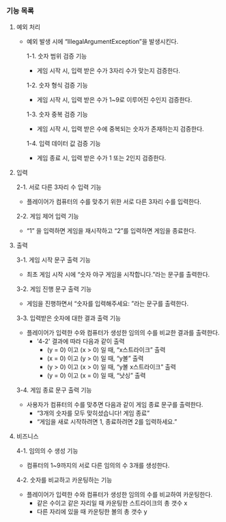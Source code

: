 ### 기능 목록

1. 예외 처리
    - 예외 발생 시에 “IllegalArgumentException”을 발생시킨다.

      1-1. 숫자 범위 검증 기능

        - 게임 시작 시, 입력 받은 수가 3자리 수가 맞는지 검증한다.

      1-2. 숫자 형식 검증 기능

        - 게임 시작 시, 입력 받은 수가 1~9로 이루어진 수인지 검증한다.

      1-3. 숫자 중복 검증 기능

        - 게임 시작 시, 입력 받은 수에 중복되는 숫자가 존재하는지 검증한다.

      1-4. 입력 데이터 값 검증 기능

        - 게임 종료 시, 입력 받은 수가 1 또는 2인지 검증한다.


2. 입력

   2-1. 서로 다른 3자리 수 입력 기능

    - 플레이어가 컴퓨터의 수를 맞추기 위한 서로 다른 3자리 수를 입력한다.

   2-2. 게임 제어 입력 기능

    - “1” 을 입력하면 게임을 재시작하고 “2”를 입력하면 게임을 종료한다.


3. 출력

   3-1. 게임 시작 문구 출력 기능

    - 최초 게임 시작 시에 “숫자 야구 게임을 시작합니다.”라는 문구를 출력한다.

   3-2. 게임 진행 문구 출력 기능

    - 게임을 진행하면서 “숫자를 입력해주세요: ”라는 문구를 출력한다.

   3-3. 입력받은 숫자에 대한 결과 출력 기능

    - 플레이어가 입력한 수와 컴퓨터가 생성한 임의의 수를 비교한 결과를 출력한다.
        - '4-2' 결과에 따라 다음과 같이 출력
            - (y = 0) 이고 (x > 0) 일 때, “x스트라이크” 출력
            - (x = 0) 이고 (y > 0) 일 때, “y볼” 출력
            - (y > 0) 이고 (x > 0) 일 때, “y볼 x스트라이크” 출력
            - (y = 0) 이고 (x = 0) 일 때, “낫싱” 출력

   3-4. 게임 종료 문구 출력 기능

    - 사용자가 컴퓨터의 수를 맞추면 다음과 같이 게임 종료 문구를 출력한다.
        - “3개의 숫자를 모두 맞히셨습니다! 게임 종료”
        - “게임을 새로 시작하려면 1, 종료하려면 2를 입력하세요.”


4. 비즈니스

   4-1. 임의의 수 생성 기능

    - 컴퓨터의 1~9까지의 서로 다른 임의의 수 3개를 생성한다.

   4-2. 숫자를 비교하고 카운팅하는 기능

    - 플레이어가 입력한 수와 컴퓨터가 생성한 임의의 수를 비교하여 카운팅한다.
        - 같은 수이고 같은 자리일 때 카운팅한 스트라이크의 총 갯수 x
        - 다른 자리에 있을 때 카운팅한 볼의 총 갯수 y